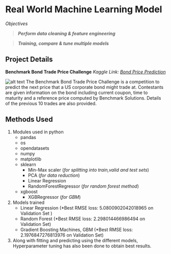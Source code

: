 # Real World Machine Learning Model 
*Objectives*

>**_Perform data cleaning & feature engineering_**

>**_Training, compare & tune multiple models_**

## Project Details 
**Benchmark Bond Trade Price Challenge**
_Kaggle Link: [Bond Price Prediction](https://www.kaggle.com/c/benchmark-bond-trade-price-challenge)_

![alt text](https://img.etimg.com/thumb/msid-69920676,width-1070,height-580,imgsize-133370,overlay-etmarkets/photo.jpg )
The Benchmark Bond Trade Price Challenge is a competition to predict the next price that a US corporate bond might trade at. Contestants are given information on the bond including current coupon, time to maturity and a reference price computed by Benchmark Solutions.  Details of the previous 10 trades are also provided.  

## Methods Used
1. Modules used in python
   - pandas
   - os
   - opendatasets
   - numpy
   - matplotlib
   - sklearn
     - Min-Max scaler (*for splitting into train,valid and test sets*)
     - PCA (*for data reduction*)
     - Linear Regression
     - RandomForestRegressor (*for random forest method*)
   - xgboost 
     - XGBRegressor  (*for GBM*)
 2. Models trained
    - Linear Regression (*Best RMSE loss: 5.0800902042018965 on Validation Set )
    - Random Forest (*Best RMSE loss: 2.298014466986494 on Validation Set)
    - Gradient Boosting Machines, GBM (*Best RMSE loss: 2.1976847276813976 on Validation Set)
 3. Along with fitting and predicting using the different models, Hyperparameter tuning has also been done to obtain best results.
   
